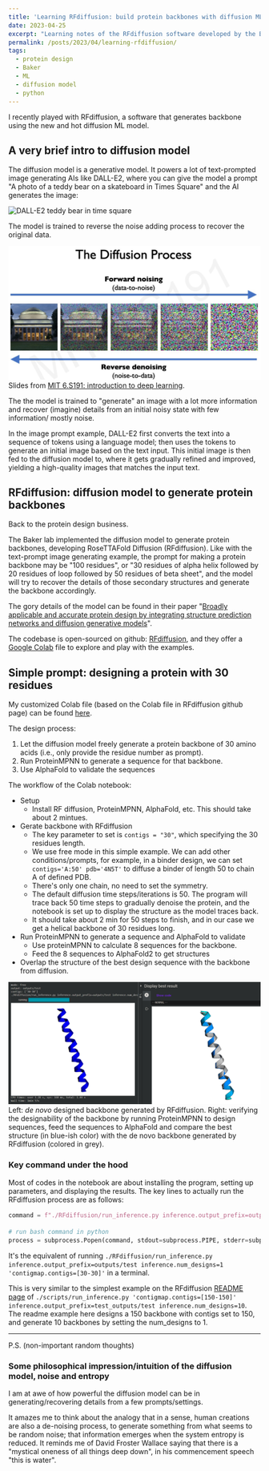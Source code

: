 ```yaml
---
title: 'Learning RFdiffusion: build protein backbones with diffusion ML model'
date: 2023-04-25
excerpt: "Learning notes of the RFdiffusion software developed by the Baker group."
permalink: /posts/2023/04/learning-rfdiffusion/
tags:
  - protein design
  - Baker
  - ML
  - diffusion model
  - python
---
```


I recently played with RFdiffusion, a software that generates backbone using the new and hot diffusion ML model.

## A very brief intro to diffusion model

The diffusion model is a generative model. It powers a lot of text-prompted image generating AIs like DALL-E2, where you can give the model a prompt "A photo of a teddy bear on a skateboard in Times Square" and the AI generates the image:

![DALL-E2 teddy bear in time square](https://cdn.openai.com/labs/images/A%20photo%20of%20a%20teddy%20bear%20on%20a%20skateboard%20in%20Times%20Square.webp?v=1)

The model is trained to reverse the noise adding process to recover the original data.

![mit slides](/images/posts/2023-04-28-rfdiffusion-mit-slide.png)
Slides from [MIT 6.S191: introduction to deep learning](http://introtodeeplearning.com/slides/6S191_MIT_DeepLearning_L7.pdf).

The the model is trained to "generate" an image with a lot more information and recover (imagine) details from an initial noisy state with few information/ mostly noise.

In the image prompt example, DALL-E2 first converts the text into a sequence of tokens using a language model; then uses the tokens to generate an initial image based on the text input. 
This initial image is then fed to the diffusion model to, where it gets gradually refined and improved, yielding a high-quality images that matches the input text.

## RFdiffusion: diffusion model to generate protein backbones

Back to the protein design business.

The Baker lab implemented the diffusion model to generate protein backbones, developing RoseTTAFold Diffusion (RFdiffusion).
Like with the text-prompt image generating example, the prompt for making a protein backbone may be "100 residues", or "30 residues of alpha helix followed by 20 residues of loop followed by 50 residues of beta sheet", and the model will try to recover the details of those secondary structures and generate the backbone accordingly. 

The gory details of the model can be found in their paper "[Broadly applicable and accurate protein design by integrating structure prediction networks and diffusion generative models](https://www.biorxiv.org/content/10.1101/2022.12.09.519842v2)".

The codebase is open-sourced on github: [RFdiffusion](https://github.com/RosettaCommons/RFdiffusion),
and they offer a [Google Colab](https://colab.research.google.com/github/sokrypton/ColabDesign/blob/v1.1.1/rf/examples/diffusion.ipynb) file to explore and play with the examples.

## Simple prompt: designing a protein with 30 residues

My customized Colab file (based on the Colab file in RFdiffusion github page) can be found [here](https://colab.research.google.com/github/gr-grey/Colab-notebooks/blob/main/diffusion_30res_free_example.ipynb).

The design process:
1. Let the diffusion model freely generate a protein backbone of 30 amino acids (i.e., only provide the residue number as prompt).
2. Run ProteinMPNN to generate a sequence for that backbone.
3. Use AlphaFold to validate the sequences

The workflow of the Colab notebook:
- Setup 
  - Install RF diffusion, ProteinMPNN, AlphaFold, etc. This should take about 2 mintues.
- Gerate backbone with RFdiffusion
  - The key parameter to set is `contigs = "30"`, which specifying the 30 residues length.
  - We use free mode in this simple example. We can add other conditions/prompts, for example,  in a binder design, we can set `contigs='A:50' pdb='4N5T'` to diffuse a binder of length 50 to chain A of defined PDB.
  - There's only one chain, no need to set the symmetry.
  - The default diffusion time steps/iterations is 50. The program will trace back 50 time steps to gradually denoise the protein, and the notebook is set up to display the structure as the model traces back. 
  - It should take about 2 min for 50 steps to finish, and in our case we get a helical backbone of 30 residues long.
- Run ProteinMPNN to generate a sequence and AlphaFold to validate
  - Use proteinMPNN to calculate 8 sequences for the backbone.
  - Feed the 8 sequences to AlphaFold2 to get structures
- Overlap the structure of the best design sequence with the backbone from diffusion.

![Colab results](/images/posts/2023-04-28-rfdiffusion-colab-example.png)
Left: *de novo* designed backbone generated by RFdiffusion.
Right: verifying the designability of the backbone by running ProteinMPNN to design sequences, feed the sequences to AlphaFold and compare the best structure (in blue-ish color) with the de novo backbone generated by RFdiffusion (colored in grey).

### Key command under the hood

Most of codes in the notebook are about installing the program, setting up parameters, and displaying the results.
The key lines to actually run the RFdiffusion process are as follows: 

```python
command = f"./RFdiffusion/run_inference.py inference.output_prefix=outputs/test inference.num_designs=1 'contigmap.contigs=[30-30]'"

# run bash command in python
process = subprocess.Popen(command, stdout=subprocess.PIPE, stderr=subprocess.PIPE, shell=True, text=True)
```

It's the equivalent of running `./RFdiffusion/run_inference.py inference.output_prefix=outputs/test inference.num_designs=1 'contigmap.contigs=[30-30]'` in a terminal.

This is very similar to the simplest example on the RFdiffusion [README page](https://github.com/RosettaCommons/RFdiffusion) of `./scripts/run_inference.py 'contigmap.contigs=[150-150]' inference.output_prefix=test_outputs/test inference.num_designs=10`. 
The readme example here designs a 150 backbone with contigs set to 150, and generate 10 backbones by setting the num_designs to 1.

---------------

P.S. (non-important random thoughts)

### Some philosophical impression/intuition of the diffusion model, noise and entropy

I am at awe of how powerful the diffusion model can be in generating/recovering details from a few prompts/settings.

It amazes me to think about the analogy that in a sense, human creations are also a de-noising process, to generate something from what seems to be random noise; that information emerges when the system entropy is reduced.
It reminds me of David Froster Wallace saying that there is a "mystical oneness of all things deep down", in his commencement speech "this is water".
